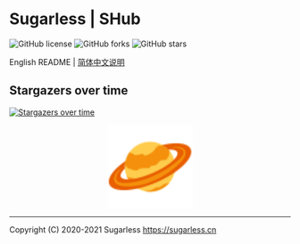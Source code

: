 # Sugarless | SHub

![GitHub license](https://img.shields.io/github/license/sugarlesss/shub)
![GitHub forks](https://img.shields.io/github/forks/sugarlesss/shub)
![GitHub stars](https://img.shields.io/github/stars/sugarlesss/shub)

English README | [简体中文说明](https://github.com/sugarlesss/shub/blob/main/README.zh-cn.md)

## Stargazers over time

[![Stargazers over time](https://starchart.cc/sugarlesss/shub.svg)](https://starchart.cc/sugarlesss/shub)

<div align="center">
    <img src="./sugarless.svg" width="30%" height="30%" align="center">
</div>


---
Copyright (C) 2020-2021 Sugarless <https://sugarless.cn>
